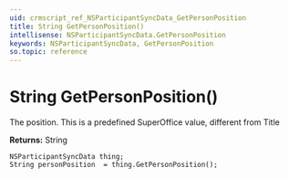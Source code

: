 ```yaml
---
uid: crmscript_ref_NSParticipantSyncData_GetPersonPosition
title: String GetPersonPosition()
intellisense: NSParticipantSyncData.GetPersonPosition
keywords: NSParticipantSyncData, GetPersonPosition
so.topic: reference
---
```


# String GetPersonPosition()

The position. This is a predefined SuperOffice value, different from Title

**Returns:** String

```crmscript
NSParticipantSyncData thing;
String personPosition  = thing.GetPersonPosition();
```

